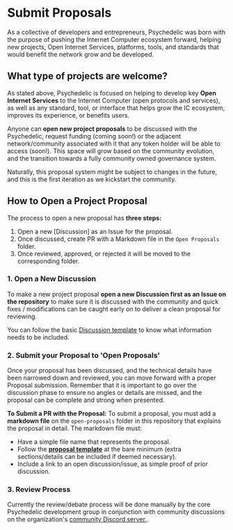 # Submit Proposals
As a collective of developers and entrepreneurs, Psychedelic was born with the purpose of pushing the Internet Computer ecosystem forward, helping new projects, Open Internet Services, platforms, tools, and standards that would benefit the network grow and be developed.

## What type of projects are welcome?

As stated above, Psychedelic is focused on helping to develop key **Open Internet Services** to the Internet Computer (open protocols and services), as well as any standard, tool, or interface that helps grow the IC ecosystem, improves its experience, or benefits users.

Anyone can **open new project proposals** to be discussed with the Psychedelic, request funding (coming soon!) or the adjacent network/community associated with it that any token holder will be able to access (soon!). This space will grow based on the community evolution, and the transition towards a fully community owned governance system. 

Naturally, this proposal system might be subject to changes in the future, and this is the first iteration as we kickstart the community.

## How to Open a Project Proposal

The process to open a new proposal has **three steps:**

1. Open a new [Discussion] as an Issue for the proposal.
2. Once discussed, create PR with a Markdown file in the `Open Proposals` folder.
3. Once reviewed, approved, or rejected it will be moved to the corresponding folder.


### 1. Open a New Discussion
To make a new project proposal **open a new Discussion first as an Issue on the repository** to make sure it is discussed with the community and quick fixes / modifications can be caught early on to deliver a clean proposal for reviewing.

You can follow the basic [Discussion template](https://github.com/Psychedelic/submit-proposals/issues/1) to know what information needs to be included.

### 2. Submit your Proposal to 'Open Proposals'

Once your proposal has been discussed, and the technical details have been narrowed down and reviewed, you can move forward with a proper Proposal submission. Remember that it is important to go over the discussion phase to ensure no angles or details are missed, and the proposal can be complete and strong when presented.

**To Submit a PR with the Proposal:**
To submit a proposal, you must add a **markdown file** on the `open-proposals` folder in this repository that explains the proposal in detail. The markdown file must:

- Have a simple file name that represents the proposal.
- Follow the **[proposal template](https://github.com/Psychedelic/submit-proposals/blob/main/open-proposals/template.md)** at the bare minimum (extra sections/details can be included if deemed necessary).
- Include a link to an open discussion/issue, as simple proof of prior discussion.

### 3. Review Process

Currently the review/debate process will be done manually by the core Psychedelic development group in conjunction with community discussions on the organization's [community Discord server.](https://discord.gg/yVEcEzmrgm).
